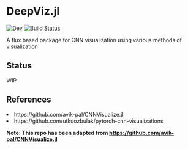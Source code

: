 # DeepViz.jl

<!-- [![Stable](https://img.shields.io/badge/docs-stable-blue.svg)](https://AdarshKumar712.github.io/DeepViz.jl/stable) -->
[![Dev](https://img.shields.io/badge/docs-dev-blue.svg)](https://AdarshKumar712.github.io/DeepViz.jl/dev)
[![Build Status](https://travis-ci.com/AdarshKumar712/DeepViz.jl.svg?branch=master)](https://travis-ci.com/AdarshKumar712/DeepViz.jl)

A flux based package for CNN visualization using various methods of visualization

## Status
WIP

## References
<li> https://github.com/avik-pal/CNNVisualize.jl</li>
<li> https://github.com/utkuozbulak/pytorch-cnn-visualizations</li>

<b>Note: This repo has been adapted from https://github.com/avik-pal/CNNVisualize.jl</b>
